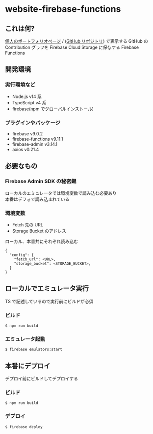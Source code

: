 # website-firebase-functions

## これは何?

[個人のポートフォリオページ](https://y4shiro.net) / ([GitHub リポジトリ](https://github.com/y4shiro/website)) で表示する GitHub の Contribution グラフを Firebase Cloud Storage に保存する Firebase Functions

## 開発環境

### 実行環境など

- Node.js v14 系
- TypeScript v4 系
- firebase(npm でグローバルインストール)

### プラグインやパッケージ

- firebase v9.0.2
- firebase-functions v9.11.1
- firebase-admin v3.14.1
- axios v0.21.4

## 必要なもの

### Firebase Admin SDK の秘密鍵

ローカルのエミュレータでは環境変数で読み込む必要あり  
本番はデフォで読み込まれている

### 環境変数

- Fetch 先の URL
- Storage Bucket のアドレス

ローカル、本番共にそれぞれ読み込む

```
{
  "config": {
    "fetch_url": <URL>,
    "storage_bucket": <STORAGE_BUCKET>,
  }
}
```

## ローカルでエミュレータ実行

TS で記述しているので実行前にビルドが必須

### ビルド

```
$ npm run build
```

### エミュレータ起動

```
$ firebase emulators:start
```

## 本番にデプロイ

デプロイ前にビルドしてデプロイする

### ビルド

```
$ npm run build
```

### デプロイ

```
$ firebase deploy
```
